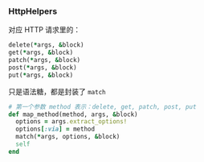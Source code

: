 ### HttpHelpers

对应 HTTP 请求里的：

```ruby
delete(*args, &block)
get(*args, &block)
patch(*args, &block)
post(*args, &block)
put(*args, &block)
```

只是语法糖，都是封装了 `match`

```ruby
# 第一个参数 method 表示：delete, get, patch, post, put
def map_method(method, args, &block)
  options = args.extract_options!
  options[:via] = method
  match(*args, options, &block)
  self
end
```
